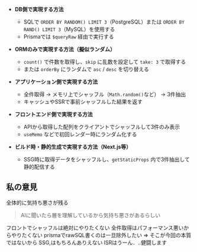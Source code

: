 - **DB側で実現する方法**  
  - SQLで `ORDER BY RANDOM() LIMIT 3`（PostgreSQL）または `ORDER BY RAND() LIMIT 3`（MySQL）を使用する  
  - Prismaでは `$queryRaw` 経由で実行する  

- **ORMのみで実現する方法（擬似ランダム）**  
  - `count()` で件数を取得し、`skip` に乱数を設定して `take: 3` で取得する  
  - または `orderBy` にランダムで `asc` / `desc` を切り替える  

- **アプリケーション側で実現する方法**  
  - 全件取得 → メモリ上でシャッフル（`Math.random()`など） → 3件抽出  
  - キャッシュやSSRで事前シャッフルした結果を返す  

- **フロントエンド側で実現する方法**  
  - APIから取得した配列をクライアントでシャッフルして3件のみ表示  
  - `useMemo` などで初回レンダー時にランダム化する  

- **ビルド時・静的生成で実現する方法（Next.js等）**  
  - SSG時に取得データをシャッフルし、`getStaticProps` 内で3件抽出して静的配信する


## 私の意見
全体的に気持ち悪さが残る
> AIに聞いたら層を理解しているから気持ち悪さがあるらしい

フロントでシャッフルは絶対にやりたくない
全件取得はパフォーマンス悪いからやりたくない
prismaでrawSQL書くのは一旦除外したい => そこが今回の本質ではないから
SSG,はもちろんありえない ISRはうーん．..健闘します